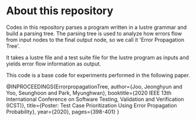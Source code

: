 # About this repository
Codes in this repository parses a program written in a lustre grammar and build a parsing tree. The parsing tree is used to analyze how errors flow from input nodes to the final output node, so we call it 'Error Propagation Tree'.

It takes a lustre file and a test suite file for the lustre program as inputs and yields error flow information as output.

This code is a base code for experiments performed in the following paper.

@INPROCEEDINGS{ErrorpropagationTree,
  author={Joo, Jeonghyun and Yoo, Seunghoon and Park, Myunghwan},
  booktitle={2020 IEEE 13th International Conference on Software Testing, Validation and Verification (ICST)}, 
  title={Poster: Test Case Prioritization Using Error Propagation Probability}, 
  year={2020},
  pages={398-401}
}
